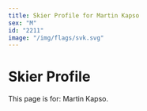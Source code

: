 ```yaml
---
title: Skier Profile for Martin Kapso
sex: "M"
id: "2211"
image: "/img/flags/svk.svg" 
---
```


# Skier Profile

This page is for: Martin Kapso.
    